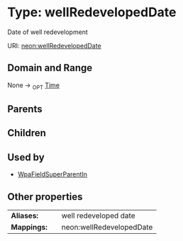 
# Type: wellRedevelopedDate


Date of well redevelopment

URI: [neon:wellRedevelopedDate](https://data.neonscience.org/wellRedevelopedDate)


## Domain and Range

None ->  <sub>OPT</sub> [Time](types/Time.md)

## Parents


## Children


## Used by

 * [WpaFieldSuperParentIn](WpaFieldSuperParentIn.md)

## Other properties

|  |  |  |
| --- | --- | --- |
| **Aliases:** | | well redeveloped date |
| **Mappings:** | | neon:wellRedevelopedDate |

